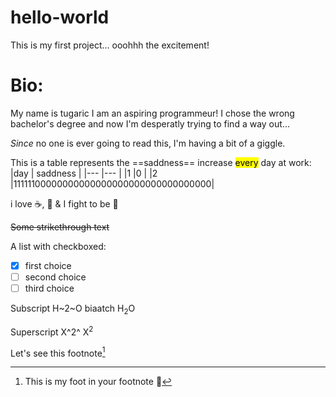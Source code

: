# hello-world
This is my first project... ooohhh the excitement!

# Bio:

My name is tugaric I am an aspiring programmeur! I chose the wrong bachelor's degree and now I'm desperatly trying to find a way out...

*Since* no one is ever going to read this, I'm having a bit of a giggle.

This is a table represents the ==saddness== increase <mark>every</mark> day at work: 
|day 	| saddness 	|
|---	|---	      |
|1    |0	        |
|2    |11111100000000000000000000000000000000|

i love ☕, 🍕 & I fight to be 🥇

~~Some strikethrough text~~

A list with checkboxed:
- [x] first choice
- [ ] second choice
- [ ] third choice

Subscript
H~2~O biaatch
H<sub>2</sub>O

Superscript
X^2^
X<sup>2</sup>

Let's see this footnote[^1]

[^1]: This is my foot in your footnote 🦶
